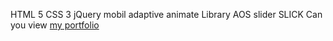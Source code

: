 HTML 5
CSS 3
jQuery
mobil adaptive
animate Library AOS
slider SLICK
Can you view [my portfolio](https://romanfrontenddeveloper.github.io/trevland/)
